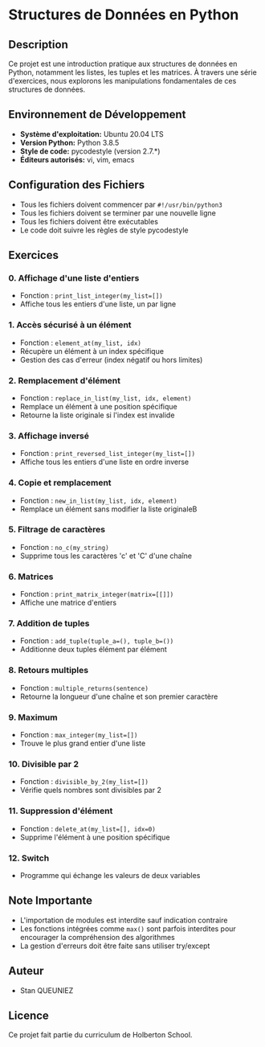 # Structures de Données en Python

## Description
Ce projet est une introduction pratique aux structures de données en Python, notamment les listes, les tuples et les matrices. À travers une série d'exercices, nous explorons les manipulations fondamentales de ces structures de données.

## Environnement de Développement
- **Système d'exploitation:** Ubuntu 20.04 LTS
- **Version Python:** Python 3.8.5
- **Style de code:** pycodestyle (version 2.7.*)
- **Éditeurs autorisés:** vi, vim, emacs

## Configuration des Fichiers
- Tous les fichiers doivent commencer par `#!/usr/bin/python3`
- Tous les fichiers doivent se terminer par une nouvelle ligne
- Tous les fichiers doivent être exécutables
- Le code doit suivre les règles de style pycodestyle

## Exercices

### 0. Affichage d'une liste d'entiers
- Fonction : `print_list_integer(my_list=[])`
- Affiche tous les entiers d'une liste, un par ligne

### 1. Accès sécurisé à un élément
- Fonction : `element_at(my_list, idx)`
- Récupère un élément à un index spécifique
- Gestion des cas d'erreur (index négatif ou hors limites)

### 2. Remplacement d'élément
- Fonction : `replace_in_list(my_list, idx, element)`
- Remplace un élément à une position spécifique
- Retourne la liste originale si l'index est invalide

### 3. Affichage inversé
- Fonction : `print_reversed_list_integer(my_list=[])`
- Affiche tous les entiers d'une liste en ordre inverse

### 4. Copie et remplacement
- Fonction : `new_in_list(my_list, idx, element)`
- Remplace un élément sans modifier la liste originaleB

### 5. Filtrage de caractères
- Fonction : `no_c(my_string)`
- Supprime tous les caractères 'c' et 'C' d'une chaîne

### 6. Matrices
- Fonction : `print_matrix_integer(matrix=[[]])`
- Affiche une matrice d'entiers

### 7. Addition de tuples
- Fonction : `add_tuple(tuple_a=(), tuple_b=())`
- Additionne deux tuples élément par élément

### 8. Retours multiples
- Fonction : `multiple_returns(sentence)`
- Retourne la longueur d'une chaîne et son premier caractère

### 9. Maximum
- Fonction : `max_integer(my_list=[])`
- Trouve le plus grand entier d'une liste

### 10. Divisible par 2
- Fonction : `divisible_by_2(my_list=[])`
- Vérifie quels nombres sont divisibles par 2

### 11. Suppression d'élément
- Fonction : `delete_at(my_list=[], idx=0)`
- Supprime l'élément à une position spécifique

### 12. Switch
- Programme qui échange les valeurs de deux variables

## Note Importante
- L'importation de modules est interdite sauf indication contraire
- Les fonctions intégrées comme `max()` sont parfois interdites pour encourager la compréhension des algorithmes
- La gestion d'erreurs doit être faite sans utiliser try/except

## Auteur
- Stan QUEUNIEZ

## Licence
Ce projet fait partie du curriculum de Holberton School.